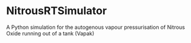 # NitrousRTSimulator
A Python simulation for the autogenous vapour pressurisation of Nitrous Oxide running out of a tank (Vapak)
